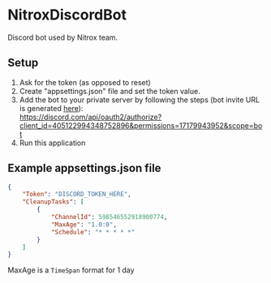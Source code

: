 # NitroxDiscordBot
Discord bot used by Nitrox team.

## Setup

1. Ask for the token (as opposed to reset)
2. Create "appsettings.json" file and set the token value.
3. Add the bot to your private server by following the steps (bot invite URL is generated [here](https://discord.com/developers/applications/405122994348752896/oauth2/url-generator)):  
https://discord.com/api/oauth2/authorize?client_id=405122994348752896&permissions=17179943952&scope=bot
4. Run this application

## Example appsettings.json file
```json
{
    "Token": "DISCORD_TOKEN_HERE",
    "CleanupTasks": [
        {
            "ChannelId": 598546552918900774,
            "MaxAge": "1.0:0",
            "Schedule": "* * * * *"
        }
    ]
}
```
MaxAge is a `TimeSpan` format for 1 day
